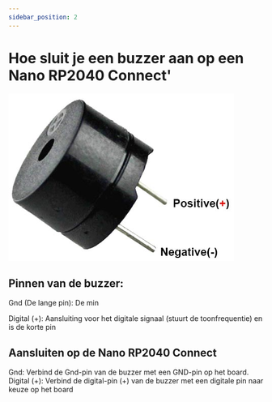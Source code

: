 ```yaml
---
sidebar_position: 2
---
```


# Hoe sluit je een buzzer aan op een Nano RP2040 Connect'

![buzzer_pinnen](doc_buzzer_uitleg.png)

## Pinnen van de buzzer:
Gnd (De lange pin): De min

Digital (+): Aansluiting voor het digitale signaal (stuurt de toonfrequentie) en is de korte pin

## Aansluiten op de Nano RP2040 Connect
Gnd: Verbind de Gnd-pin van de buzzer met een GND-pin op het board.
Digital (+): Verbind de digital-pin (+) van de buzzer met een digitale pin naar keuze op het board